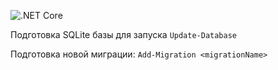 ![.NET Core](https://github.com/abashkatov/LPlanner/workflows/.NET%20Core/badge.svg?branch=master)

Подготовка SQLite базы для запуска
`Update-Database`

Подготовка новой миграции:
`Add-Migration <migrationName>`